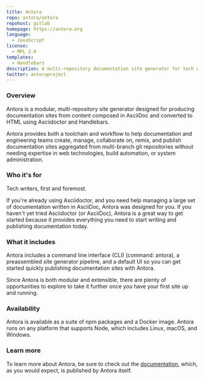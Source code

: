 ```yaml
---
title: Antora
repo: antora/antora
repohost: gitlab
homepage: https://antora.org
language:
  - JavaScript
license:
  - MPL 2.0
templates:
  - Handlebars
description: A multi-repository documentation site generator for tech writers who love writing in AsciiDoc.
twitter: antoraproject
---
```


### Overview

Antora is a modular, multi-repository site generator designed for producing documentation sites from content composed in AsciiDoc and converted to HTML using Asciidoctor and Handlebars.

Antora provides both a toolchain and workflow to help documentation and engineering teams create, manage, collaborate on, remix, and publish documentation sites aggregated from multi-branch git repositories without needing expertise in web technologies, build automation, or system administration.

### Who it's for

Tech writers, first and foremost.

If you're already using Asciidoctor, and you need help managing a large set of documentation written in AsciiDoc, Antora was designed for you.
If you haven't yet tried Asciidoctor (or AsciiDoc), Antora is a great way to get started because it provides everything you need to start writing and publishing documentation today.

### What it includes

Antora includes a command line interface (CLI) (command: antora), a preassembled site generator pipeline, and a default UI so you can get started quickly publishing documentation sites with Antora.

Since Antora is both modular and extensible, there are plenty of opportunities to explore to take it further once you have your first site up and running.

### Availability

Antora is available as a suite of npm packages and a Docker image.
Antora runs on any platform that supports Node, which includes Linux, macOS, and Windows.

### Learn more

To learn more about Antora, be sure to check out the [documentation](https://docs.antora.org), which, as you would expect, is published by Antora itself.

